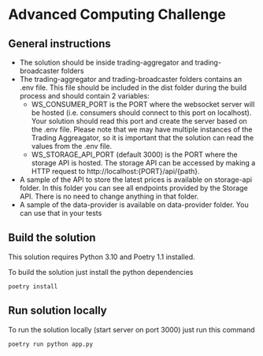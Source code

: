 # Advanced Computing Challenge

## General instructions

* The solution should be inside trading-aggregator and trading-broadcaster folders
* The trading-aggregator and trading-broadcaster folders contains an .env file. This file should be included in the dist folder during the build process and should contain 2 variables:
  * WS_CONSUMER_PORT is the PORT where the websocket server will be hosted (i.e. consumers should connect to this port on localhost). Your solution should read this port and create the server based on the .env file. Please note that we may have multiple instances of the Trading Aggreagator, so it is important that the solution can read the values from the .env file.
  * WS_STORAGE_API_PORT (default 3000) is the PORT where the storage API is hosted. The storage API can be accessed by making a HTTP request to http://localhost:{PORT}/api/{path}.
* A sample of the API to store the latest prices is available on storage-api folder. In this folder you can see all endpoints provided by the Storage API. There is no need to change anything in that folder.
* A sample of the data-provider is available on data-provider folder. You can use that in your tests

## Build the solution
This solution requires Python 3.10 and Poetry 1.1 installed.

To build the solution just install the python dependencies
```shell
poetry install
```

## Run solution locally
To run the solution locally (start server on port 3000) just run this command
```shell
poetry run python app.py
```